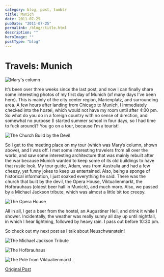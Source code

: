 ```yaml
---
category: blog, post, tumblr
title: Munich
date: 2011-07-25
pubDate: "2011-07-25"
permalink: /blog/:title.html
description: ""
heroImage: ""
postType: "blog"
---
```


# Travels: Munich

![Mary's column](http://68.media.tumblr.com/tumblr_loxee68xCI1qz81kho1_1280.jpg)

It’s been over three weeks since the last post, and now I can finally share some interesting photos of my first day of Munich (of many days I’ve been here). This is mainly of the city center region, Marienplatz, and surrounding area. A few hours after landing from Chicago to Munich, I immediately checked into the hostel, which would not have my room until after 4:00 pm. So what do you do in a foreign country with no sense of direction, and somewhat no purpose (I started summer school in four days, so I had time to fuck around)? You go on a tour, because I’m a tourist!

![The Church Build by the Devil](http://68.media.tumblr.com/tumblr_loxee68xCI1qz81kho2_1280.jpg)

So I get to the meeting place on my tour (which was Mary’s column, shown above), and I was off. I met some interesting travelers from all over the world, and saw some interesting architecture that was mainly rebuilt after the war because Munich wanted to keep some of its old buildings to have that rustic look. My tour guide, Adam, was from Australia and had a few cheezy, yet funny jokes to keep us entertained. Also, being a sponge of historical information, I just soaked everything he said. There was the church that built by the devil, the Opera House, Viktualienmarkt, the Hofbrauhaus (oldest beer hall in Munich), and much more. Also, we passed by a Michael Jackson tribute, which was almost a little bit too creepy.

![The Opera House](http://68.media.tumblr.com/tumblr_loxee68xCI1qz81kho3_1280.jpg)

All in all, I get a beer from the hostel, an Augustiner Hell, and drink it while I shower. Incidentally, the weather was really sunny all day up until nightfall, in which I hear lightning, followed by heavy rain. I pass out before 10:30 pm.

So check out my next post as I talk about Neuschwanstein!

![The Michael Jackson Tribute](http://68.media.tumblr.com/tumblr_loxee68xCI1qz81kho4_1280.jpg)

![The Hofbrauhaus](http://68.media.tumblr.com/tumblr_loxee68xCI1qz81kho5_1280.jpg)

![The Pole from Viktualienmarkt](http://68.media.tumblr.com/tumblr_loxee68xCI1qz81kho6_1280.jpg)

[Original Post](http://jermspeaks.com/post/8075406452/its-been-over-three-weeks-since-the-last-post)
